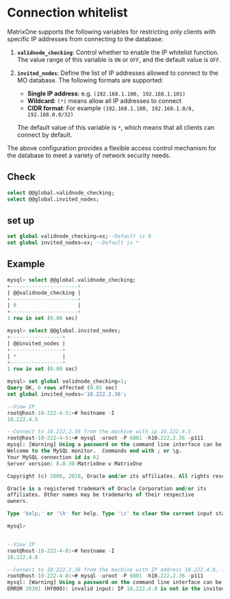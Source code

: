 # Connection whitelist

MatrixOne supports the following variables for restricting only clients with specific IP addresses from connecting to the database:

1. **`validnode_checking`**: Control whether to enable the IP whitelist function. The value range of this variable is `ON` or `OFF`, and the default value is `OFF`.  

2. **`invited_nodes`**: Define the list of IP addresses allowed to connect to the MO database. The following formats are supported:
      - **Single IP address**: e.g. `(192.168.1.100, 192.168.1.101)`
      - **Wildcard**: `(*)` means allow all IP addresses to connect
      - **CIDR format**: For example `(192.168.1.100, 192.168.1.0/8, 192.168.0.0/32)`

      The default value of this variable is `*`, which means that all clients can connect by default.  

The above configuration provides a flexible access control mechanism for the database to meet a variety of network security needs.

## Check

```sql
select @@global.validnode_checking;
select @@global.invited_nodes;
```

## set up

```sql
set global validnode_checking=xx;--Default is 0
set global invited_nodes=xx; --Default is *
```

## Example

```sql
mysql> select @@global.validnode_checking;
+----------------------+
| @@validnode_checking |
+----------------------+
| 0                    |
+----------------------+
1 row in set (0.00 sec)

mysql> select @@global.invited_nodes;
+-----------------+
| @@invited_nodes |
+-----------------+
| *               |
+-----------------+
1 row in set (0.00 sec)

mysql> set global validnode_checking=1;
Query OK, 0 rows affected (0.02 sec)
set global invited_nodes='10.222.2.36';

--View IP
root@host-10-222-4-5:~# hostname -I
10.222.4.5 

--Connect to 10.222.2.36 from the machine with ip 10.222.4.5
root@host-10-222-4-5:~# mysql -uroot -P 6001 -h10.222.2.36 -p111
mysql: [Warning] Using a password on the command line interface can be insecure.
Welcome to the MySQL monitor.  Commands end with ; or \g.
Your MySQL connection id is 62
Server version: 8.0.30-MatrixOne-v MatrixOne

Copyright (c) 2000, 2018, Oracle and/or its affiliates. All rights reserved.

Oracle is a registered trademark of Oracle Corporation and/or its
affiliates. Other names may be trademarks of their respective
owners.

Type 'help;' or '\h' for help. Type '\c' to clear the current input statement.

mysql> 


--View IP
root@host-10-222-4-8:~# hostname -I
10.222.4.8 

--Connect to 10.222.2.36 from the machine with IP address 10.222.4.8. The connection fails because it is not in the whitelist.
root@host-10-222-4-8:~# mysql -uroot -P 6001 -h10.222.2.36 -p111
mysql: [Warning] Using a password on the command line interface can be insecure.
ERROR 20301 (HY000): invalid input: IP 10.222.4.8 is not in the invited nodes
```
